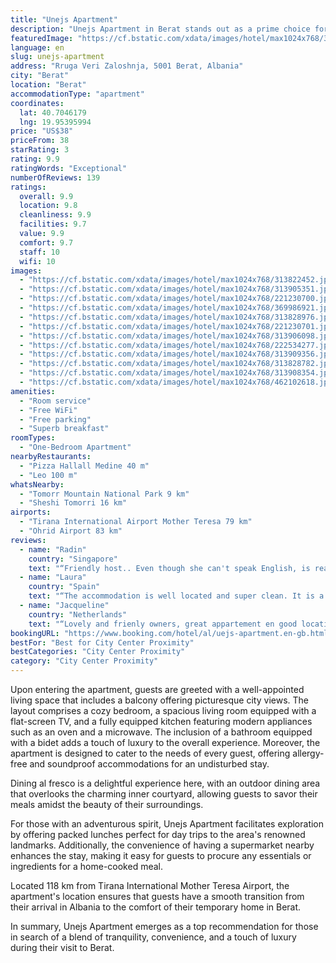 ```yaml
---
title: "Unejs Apartment"
description: "Unejs Apartment in Berat stands out as a prime choice for travelers seeking comfort and convenience in a serene setting."
featuredImage: "https://cf.bstatic.com/xdata/images/hotel/max1024x768/313822452.jpg?k=a573c03d415b948ff34af795cecf5969d942212debbf8a359278c7e86f262107&o=&hp=1"
language: en
slug: unejs-apartment
address: "Rruga Veri Zaloshnja, 5001 Berat, Albania"
city: "Berat"
location: "Berat"
accommodationType: "apartment"
coordinates:
  lat: 40.7046179
  lng: 19.95395994
price: "US$38"
priceFrom: 38
starRating: 3
rating: 9.9
ratingWords: "Exceptional"
numberOfReviews: 139
ratings:
  overall: 9.9
  location: 9.8
  cleanliness: 9.9
  facilities: 9.7
  value: 9.9
  comfort: 9.7
  staff: 10
  wifi: 10
images:
  - "https://cf.bstatic.com/xdata/images/hotel/max1024x768/313822452.jpg?k=a573c03d415b948ff34af795cecf5969d942212debbf8a359278c7e86f262107&o=&hp=1"
  - "https://cf.bstatic.com/xdata/images/hotel/max1024x768/313905351.jpg?k=52d71fd49de29ce7a8a7cdd6454f5bd4d9830a44dc822a1bf9ec75786d834f70&o=&hp=1"
  - "https://cf.bstatic.com/xdata/images/hotel/max1024x768/221230700.jpg?k=85f95e798da377acce8d022a3505e7d2a5413b4956f98fa8e7fe9fa448551f25&o=&hp=1"
  - "https://cf.bstatic.com/xdata/images/hotel/max1024x768/369986921.jpg?k=fb5b9ff528a34b4abd1a107854374493b05106e0256631716aaebca8a624b371&o=&hp=1"
  - "https://cf.bstatic.com/xdata/images/hotel/max1024x768/313828976.jpg?k=b40dc0aa3f5388e3fefe7da0ac9510b9907f81f4f02893aa037e8696f6253940&o=&hp=1"
  - "https://cf.bstatic.com/xdata/images/hotel/max1024x768/221230701.jpg?k=4e671b3746161794990f2ebdd26f7299d7c828062b201f31271874c1483314af&o=&hp=1"
  - "https://cf.bstatic.com/xdata/images/hotel/max1024x768/313906098.jpg?k=255f4c38ce4c299bb4ae2a71c661b26d742af406f5e288d426c95edd0c8cb1b3&o=&hp=1"
  - "https://cf.bstatic.com/xdata/images/hotel/max1024x768/222534277.jpg?k=09ef4a878214358d6d831b6c7e17906fe0e806858293eb08358a1facd3ca9f8d&o=&hp=1"
  - "https://cf.bstatic.com/xdata/images/hotel/max1024x768/313909356.jpg?k=bf2df2eb091649c229dd48857435c1230480436edf3edd0c4236a8af8158042f&o=&hp=1"
  - "https://cf.bstatic.com/xdata/images/hotel/max1024x768/313828782.jpg?k=e513eb57f22daf3b362bd97bcc92339804fe9630faf2f5431f080bb56a341f8e&o=&hp=1"
  - "https://cf.bstatic.com/xdata/images/hotel/max1024x768/313908354.jpg?k=3c90a416021fbeecc8756b893aeb7e357ac936d4ecba4288d7f81a8e5d6a668e&o=&hp=1"
  - "https://cf.bstatic.com/xdata/images/hotel/max1024x768/462102618.jpg?k=8864551c66bd6cc1d9a773783e20e706710fcc2d91c4411de432fe95fd4bfa98&o=&hp=1"
amenities:
  - "Room service"
  - "Free WiFi"
  - "Free parking"
  - "Superb breakfast"
roomTypes:
  - "One-Bedroom Apartment"
nearbyRestaurants:
  - "Pizza Hallall Medine 40 m"
  - "Leo 100 m"
whatsNearby:
  - "Tomorr Mountain National Park 9 km"
  - "Sheshi Tomorri 16 km"
airports:
  - "Tirana International Airport Mother Teresa 79 km"
  - "Ohrid Airport 83 km"
reviews:
  - name: "Radin"
    country: "Singapore"
    text: "“Friendly host.. Even though she can't speak English, is really helpful and accomodating”"
  - name: "Laura"
    country: "Spain"
    text: "“The accommodation is well located and super clean. It is a flat which makes it ideal for a few days. The staff were super friendly. They told us where to eat and it was a success. There is a bedroom which sleeps 4 people in bed. 2 more on a sofa...”"
  - name: "Jacqueline"
    country: "Netherlands"
    text: "“Lovely and frienly owners, great appartement en good location. They really did their best to make everything very nice for their guests.”"
bookingURL: "https://www.booking.com/hotel/al/uejs-apartment.en-gb.html?aid=8035640"
bestFor: "Best for City Center Proximity"
bestCategories: "City Center Proximity"
category: "City Center Proximity"
---
```


Upon entering the apartment, guests are greeted with a well-appointed living space that includes a balcony offering picturesque city views. The layout comprises a cozy bedroom, a spacious living room equipped with a flat-screen TV, and a fully equipped kitchen featuring modern appliances such as an oven and a microwave. The inclusion of a bathroom equipped with a bidet adds a touch of luxury to the overall experience. Moreover, the apartment is designed to cater to the needs of every guest, offering allergy-free and soundproof accommodations for an undisturbed stay.

Dining al fresco is a delightful experience here, with an outdoor dining area that overlooks the charming inner courtyard, allowing guests to savor their meals amidst the beauty of their surroundings.

For those with an adventurous spirit, Unejs Apartment facilitates exploration by offering packed lunches perfect for day trips to the area's renowned landmarks. Additionally, the convenience of having a supermarket nearby enhances the stay, making it easy for guests to procure any essentials or ingredients for a home-cooked meal.

Located 118 km from Tirana International Mother Teresa Airport, the apartment's location ensures that guests have a smooth transition from their arrival in Albania to the comfort of their temporary home in Berat.

In summary, Unejs Apartment emerges as a top recommendation for those in search of a blend of tranquility, convenience, and a touch of luxury during their visit to Berat.